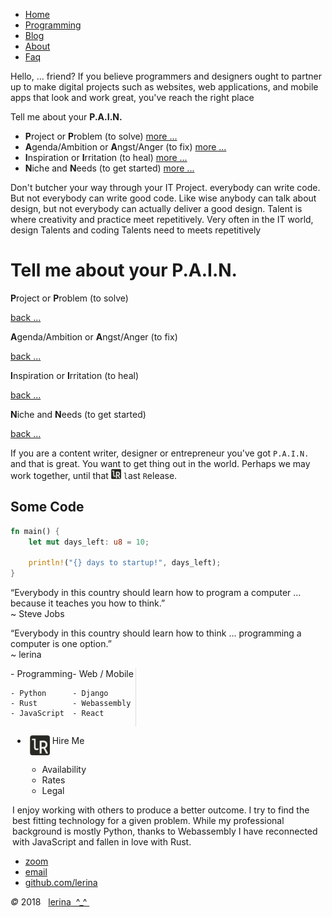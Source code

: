 <!-- should be in head 
<link rel="prefetch" href=" http://lerina.github.io/hire_me ">
-->
<canvas id="cnv_all" width="578" height="150"></canvas>
<script src="./js/cnv01.js"></script>

<div class="container">

<!--
<nav>
<canvas id="cnv_left" width="192" height="150" style="border:solid 1 red"></canvas>
<canvas id="cnv_center" width="192" height="150"></canvas>
<canvas id="cnv_right" width="192" height="150"></canvas>
</nav>
-->

<nav> 

-   [Home](/)
-   [Programming](/prog)
-   [Blog](/blog)
-   [About](/about)
-   [Faq](/faq)

</nav>

<div>

Hello, ... friend?
If you believe programmers and designers ought to partner up to make 
digital projects such as websites, web applications, and mobile apps that look and work great, you've reach the right place

Tell me about your **P.A.I.N.** <span id="PAIN"></span>

- **P**roject or **P**roblem (to solve) <a href="./#Pain"> more ...</a>
- **A**genda/Ambition or **A**ngst/Anger (to fix) <a href="./#pAin"> more ...</a>
- **I**nspiration or **I**rritation  (to heal) <a href="./#paIn"> more ...</a>
- **N**iche and **N**eeds (to get started) <a href="./#paiN"> more ...</a>

Don't butcher your way through your IT Project. everybody can write code. But not everybody can write good code.
Like wise anybody can talk about design, but not everybody can actually deliver a good design. Talent is where creativity and practice meet repetitively. Very often in the IT world, design Talents and coding Talents need to meets repetitively 

Tell me about your P.A.I.N.
=============================

<span id="Pain">**P**roject or **P**roblem (to solve)</span>

<a href="./#PAIN">back ...</a> 

<span id="pAin">**A**genda/Ambition or **A**ngst/Anger (to fix)</span>

<a href="./#PAIN">back ...</a> 

<span id="PaIn">**I**nspiration or **I**rritation  (to heal)</span>

<a href="./#PAIN">back ...</a> 

<span id="PaiN">**N**iche and **N**eeds (to get started)</span>

<a href="./#PAIN">back ...</a> 


If you are a content writer, designer or entrepreneur you've got `P.A.I.N.` and that is great. 
You want to get thing out in the world. Perhaps we may work together, until that <img src="./logo_lerina_16x16.png" align="bottom" /> `l`ast `R`elease.



</div>

## Some Code

```rust
fn main() {
    let mut days_left: u8 = 10;
     
    println!("{} days to startup!", days_left);
}
```

“Everybody in this country should learn how to program a computer … because it teaches you how to think.”   
~ Steve Jobs

“Everybody in this country should learn how to think … programming a computer is one option.”   
~ lerina
</div>

<nav>
<div style="float:left">
- Programming

    - Python
    - Rust
    - JavaScript
</div><div style="float:left;border-right:solid 1px #ddd; padding-right:3px;">
- Web / Mobile

    - Django
    - Webassembly
    - React


</div><div style="float:left; padding-left:3px;">

- &nbsp;<img src="./logo_lerina_32x32.png" align="top" /> Hire Me

    - Availability
    - Rates
    - Legal

I enjoy working with others to produce a better outcome.
I try to find the best fitting technology for a given problem. 
While my professional background is mostly Python, thanks to Webassembly I have reconnected
with JavaScript and fallen in love with Rust.

</div>
</nav>


<footer style="clear:both">


-   [zoom]()
-   [email](mailto:lerina.razafy@gmail.com)
-   [github.com/lerina](https://github.com/lerina)

<div id="copy">
<em>&#xa9;</em> 2018  &nbsp; <a href="http://razafy.com" target="_blank"> <span class="le">le</span><span class="ri">ri</span><span class="na">na</span>  ^_^ </a></div>

</footer>

<script>
/*
  var cnv_left = document.getElementById('cnv_left');
  var ctx_left = cnv_left.getContext('2d');

      ctx_left.fillStyle = 'black';
      ctx_left.fillRect(0, 0, 200, 150);
      ctx_left.fill();
 
  var cnv_center = document.getElementById('cnv_center');
      var ctx_center = cnv_center.getContext('2d');

      ctx_center.fillStyle = 'black';
      ctx_center.fillRect(0, 0, 200, 150);
      ctx_center.fill();

      ctx_center.strokeStyle = 'white';
      ctx_center.beginPath();
      ctx_center.moveTo(0, 0);
      ctx_center.lineTo(200, 150);
      ctx_center.stroke();
 
  var cnv_right = document.getElementById('cnv_right');
  var ctx_right = cnv_right.getContext('2d');

      ctx_right.fillStyle = 'black';
      ctx_right.fillRect(0, 0, 200, 150);
      ctx_right.fill();
*/

  var cnv_all = document.getElementById('cnv_all');
  var ctx_all = cnv_all.getContext('2d');

      ctx_all.fillStyle = 'black';
      ctx_all.fillRect(0, 0, 600, 150);
      ctx_all.fill();

cnv_all.style.width = window.innerWidth - (window.innerWidth *30/100) + 'px';

// cnv_all.style.display="none"; // it hides the entire element
// visibility:hidden means that the contents of the element will be invisible, but the element stays in its original position and size.

window.addEventListener("resize", OnResizeCalled, false);

function OnResizeCalled() {
    var newsize = window.innerWidth - (window.innerWidth *30/100);
    cnv_all.style.width = newsize + 'px';
    cnv_all.style.height = '150px';

    //cnv_all.style.height = window.innerHeight + 'px';

cnv_all.style.display="block";

/*
cnv_left.style.display="none";
cnv_center.style.display="none";
cnv_right.style.display="none";
*/
} 
</script>
